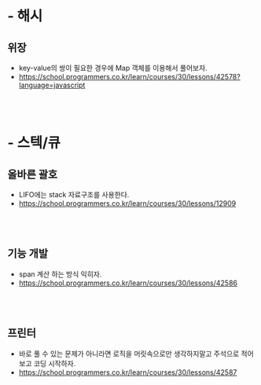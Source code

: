# - 해시

## 위장

- key-value의 쌍이 필요한 경우에 Map 객체를 이용해서 풀어보자.
- https://school.programmers.co.kr/learn/courses/30/lessons/42578?language=javascript

<br><br>

# - 스텍/큐

## 올바른 괄호

- LIFO에는 stack 자료구조를 사용한다.
- https://school.programmers.co.kr/learn/courses/30/lessons/12909

<br><br>

## 기능 개발

- span 계산 하는 방식 익히자.
- https://school.programmers.co.kr/learn/courses/30/lessons/42586

<br><br>

## 프린터

- 바로 풀 수 있는 문제가 아니라면 로직을 머릿속으로만 생각하지말고 주석으로 적어보고 코딩 시작하자.
- https://school.programmers.co.kr/learn/courses/30/lessons/42587

<br><br>
